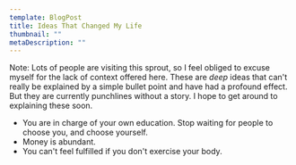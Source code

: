 ```yaml
---
template: BlogPost
title: Ideas That Changed My Life
thumbnail: ""
metaDescription: ""
---
```


Note: Lots of people are visiting this sprout, so I feel obliged to excuse
myself for the lack of context offered here. These are _deep_ ideas that can't
really be explained by a simple bullet point and have had a profound effect. But
they are currently punchlines without a story. I hope to get around to
explaining these soon.

- You are in charge of your own education. Stop waiting for people to choose
  you, and choose yourself.
- Money is abundant.
- You can't feel fulfilled if you don't exercise your body.
